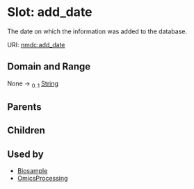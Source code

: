 
# Slot: add_date


The date on which the information was added to the database.

URI: [nmdc:add_date](https://microbiomedata/meta/add_date)


## Domain and Range

None &#8594;  <sub>0..1</sub> [String](types/String.md)

## Parents


## Children


## Used by

 * [Biosample](Biosample.md)
 * [OmicsProcessing](OmicsProcessing.md)
